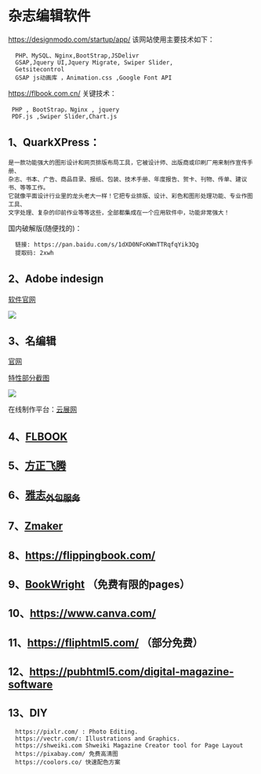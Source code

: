# 杂志编辑软件

https://designmodo.com/startup/app/ 该网站使用主要技术如下：
```
  PHP、MySQL、Nginx,BootStrap,JSDelivr
  GSAP,Jquery UI,Jquery Migrate, Swiper Slider,
  Getsitecontrol
  GSAP js动画库 ，Animation.css ,Google Font API
```

https://flbook.com.cn/ 关键技术：
```
 PHP , BootStrap，Nginx , jquery
 PDF.js ,Swiper Slider,Chart.js

```




## 1、QuarkXPress：
```
是一款功能强大的图形设计和网页排版布局工具，它被设计师、出版商或印刷厂用来制作宣传手册、
杂志、书本、广告、商品目录、报纸、包装、技术手册、年度报告、贺卡、刊物、传单、建议书、等等工作。
它就像平面设计行业里的龙头老大一样！它把专业排版、设计、彩色和图形处理功能、专业作图工具、
文字处理、复杂的印前作业等等这些，全部都集成在一个应用软件中，功能非常强大！
```

国内破解版(随便找的)：
```
  链接: https://pan.baidu.com/s/1dXD0NFoKWmTTRqfqYik3Qg
  提取码: 2xwh
```

## 2、Adobe indesign

  [软件官网](https://www.adobe.com/cn/products/indesign.html)

  ![](assets/markdown-img-paste-20211129144817549.png)

## 3、名编辑
 [官网](https://www.mingbianji.com)

 [特性部分截图](https://www.mingbianji.com/product-features/)

 ![](assets/markdown-img-paste-2021112914554993.png)

 在线制作平台：[云展网](https://www.yunzhan365.com)

## 4、[FLBOOK](https://flbook.com.cn/)

## 5、[方正飞腾]()

## 6、[雅志<sub>外包服务</sub>](http://www.yazine.com/)

## 7、[Zmaker](http://zmaker.emaghome.com/)
## 8、https://flippingbook.com/
## 9、[BookWright](https://www.blurb.com/bookwright) （免费有限的pages）
## 10、https://www.canva.com/
## 11、https://fliphtml5.com/ （部分免费）
## 12、https://pubhtml5.com/digital-magazine-software
## 13、DIY
```
  https://pixlr.com/ : Photo Editing.
  https://vectr.com/: Illustrations and Graphics.
  https://shweiki.com Shweiki Magazine Creator tool for Page Layout
  https://pixabay.com/ 免费高清图
  https://coolors.co/ 快速配色方案
```

